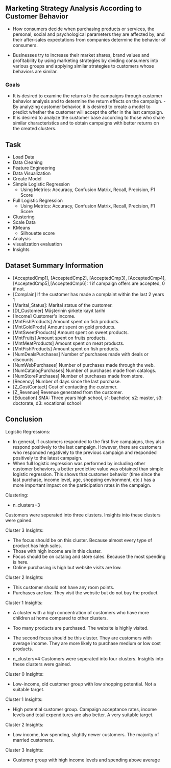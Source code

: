 ## Marketing Strategy Analysis According to Customer Behavior

- How consumers decide when purchasing products or services, the personal, social and psychological parameters they are affected by, and their after-sales expectations from companies determine the behavior of consumers.

- Businesses try to increase their market shares, brand values ​​and profitability by using marketing strategies by dividing consumers into various groups and applying similar strategies to customers whose behaviors are similar.

### Goals

- It is desired to examine the returns to the campaigns through customer behavior analysis and to determine the return effects on the campaign.
-By analyzing customer behavior, it is desired to create a model to predict whether the customer will accept the offer in the last campaign.
- It is desired to analyze the customer base according to those who share similar characteristics and to obtain campaigns with better returns on the created clusters.

## Task

- Load Data
- Data Cleaning 
- Feature Engineering
- Data Visualization
- Create Model
 - Simple Logistic Regression 
   - Using Metrics: Accuracy, Confusion Matrix, Recall, Precision, F1 Score
 - Full Logistic Regression
   - Using Metrics: Accuracy, Confusion Matrix, Recall, Precision, F1 Score
- Clustering
 - Scale Data
 - KMeans
   - Silhouette score
- Analysis
 - visualization evaluation
 - Insights

 ## Dataset Summary Information

- [AcceptedCmp1], [AcceptedCmp2], [AcceptedCmp3], [AcceptedCmp4],[AcceptedCmp5],[AcceptedCmp6]: 1 if campaign offers are accepted, 0 if not.
- [Complain] If the customer has made a complaint within the last 2 years 1
- [Marital_Status]: Marital status of the customer.
- [Dt_Customer] Müşterinin şirkete kayıt tarihi
- [Income] Customer's income.
- [MntFishProducts] Amount spent on fish products.
- [MntGoldProds] Amount spent on gold products.
- [MntSweetProducts]  Amount spent on sweet products.
- [MntFruits]  Amount spent on fruits products.
- [MntMeatProducts]  Amount spent on meat products.
- [MntFishProducts]  Amount spent on fish products.
- [NumDealsPurchases] Number of purchases made with deals or discounts.
- [NumWebPurchases] Number of purchases made through the web.
- [NumCatalogPurchases] Number of purchases made from catalogs.
- [NumStorePurchases] Number of purchases made from store.
- [Recency] Number of days since the last purchase.
- [Z_CostContact] Cost of contacting the customer.
- [Z_Revenue] Revenue generated from the customer.
- [Education] SMA: Three years high school, s1: bachelor, s2: master, s3: doctorate, d3: vocational school



## Conclusion

Logistic Regressions:
- In general, if customers responded to the first five campaigns, they also respond positively to the last campaign. However, there are customers who responded negatively to the previous campaign and responded positively to the latest campaign.
- When full logistic regression was performed by including other customer behaviors, a better predictive value was obtained than simple logistic regression. This shows that customer behavior (time since the last purchase, income level, age, shopping environment, etc.) has a more important impact on the participation rates in the campaign.

Clustering:
- n_clusters=3

Customers were seperated into three clusters. Insights into these clusters were gained.

Cluster 3 Insights:
- The focus should be on this cluster. Because almost every type of product has high sales.
- Those with high income are in this cluster.
- Focus should be on catalog and store sales. Because the most spending is here.
- Online purchasing is high but website visits are low.

Cluster 2 Insights:
- This customer should not have any room points.
- Purchases are low. They visit the website but do not buy the product.

Cluster 1 Insights:
- A cluster with a high concentration of customers who have more children at home compared to other clusters.
- Too many products are purchased. The website is highly visited.
- The second focus should be this cluster. They are customers with average income. They are more likely to purchase medium or low cost products.

- n_clusters=4
Customers were seperated into four clusters. Insights into these clusters were gained.
  
Cluster 0 Insights:
- Low-income, old customer group with low shopping potential. Not a suitable target.

Cluster 1 Insights:
- High potential customer group. Campaign acceptance rates, income levels and total 
expenditures are also better. A very suitable target.

Cluster 2 Insights:
- Low income, low spending, slightly newer customers. The majority of married 
customers.

Cluster 3 Insights: 
- Customer group with high income levels and spending above average


